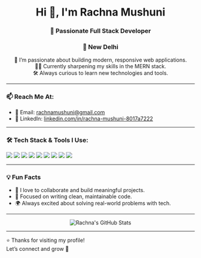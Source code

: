 <h1 align="center">Hi 👋, I'm Rachna Mushuni</h1>
<h3 align="center">🚀 Passionate Full Stack Developer</h3>

<h3 align="center">📍 New Delhi</h3>

<p align="center">
  🌱 I’m passionate about building modern, responsive web applications.<br/>
  👩‍💻 Currently sharpening my skills in the MERN stack.<br/>
  🛠️ Always curious to learn new technologies and tools.
</p>

---

### 📫 Reach Me At:
- 📧 Email: [rachnamushuni@gmail.com](mailto:rachnamushuni@gmail.com)  
- 💼 LinkedIn: [linkedin.com/in/rachna-mushuni-8017a7222](https://www.linkedin.com/in/rachna-mushuni-8017a7222/)

---

### 🛠️ Tech Stack & Tools I Use:
<p align="left">
  <img src="https://img.shields.io/badge/HTML5-E34F26?style=for-the-badge&logo=html5&logoColor=white"/>
  <img src="https://img.shields.io/badge/CSS3-1572B6?style=for-the-badge&logo=css3&logoColor=white"/>
  <img src="https://img.shields.io/badge/JavaScript-F7DF1E?style=for-the-badge&logo=javascript&logoColor=black"/>
  <img src="https://img.shields.io/badge/React-61DAFB?style=for-the-badge&logo=react&logoColor=black"/>
  <img src="https://img.shields.io/badge/Node.js-339933?style=for-the-badge&logo=nodedotjs&logoColor=white"/>
  <img src="https://img.shields.io/badge/Express.js-000000?style=for-the-badge&logo=express&logoColor=white"/>
  <img src="https://img.shields.io/badge/MongoDB-47A248?style=for-the-badge&logo=mongodb&logoColor=white"/>
  <img src="https://img.shields.io/badge/Git-F05032?style=for-the-badge&logo=git&logoColor=white"/>
  <img src="https://img.shields.io/badge/GitHub-181717?style=for-the-badge&logo=github&logoColor=white"/>
</p>

---

### 💡 Fun Facts
- 💬 I love to collaborate and build meaningful projects.
- 🎯 Focused on writing clean, maintainable code.
- 🌍 Always excited about solving real-world problems with tech.

---

<p align="center">
  <img src="https://github-readme-stats.vercel.app/api?username=your-username&show_icons=true&theme=radical" alt="Rachna's GitHub Stats"/>
</p>

---

⭐️ Thanks for visiting my profile!  
Let’s connect and grow  🚀
